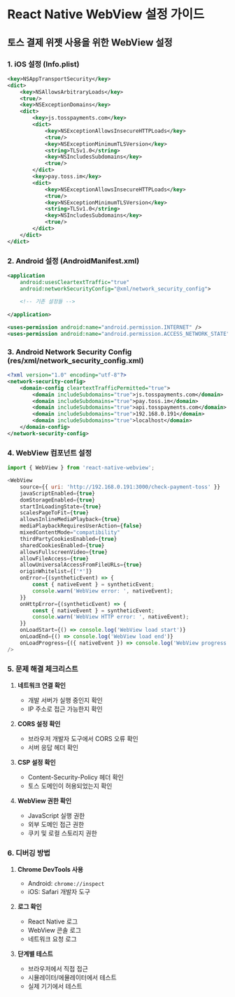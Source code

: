 # React Native WebView 설정 가이드

## 토스 결제 위젯 사용을 위한 WebView 설정

### 1. iOS 설정 (Info.plist)

```xml
<key>NSAppTransportSecurity</key>
<dict>
    <key>NSAllowsArbitraryLoads</key>
    <true/>
    <key>NSExceptionDomains</key>
    <dict>
        <key>js.tosspayments.com</key>
        <dict>
            <key>NSExceptionAllowsInsecureHTTPLoads</key>
            <true/>
            <key>NSExceptionMinimumTLSVersion</key>
            <string>TLSv1.0</string>
            <key>NSIncludesSubdomains</key>
            <true/>
        </dict>
        <key>pay.toss.im</key>
        <dict>
            <key>NSExceptionAllowsInsecureHTTPLoads</key>
            <true/>
            <key>NSExceptionMinimumTLSVersion</key>
            <string>TLSv1.0</string>
            <key>NSIncludesSubdomains</key>
            <true/>
        </dict>
    </dict>
</dict>
```

### 2. Android 설정 (AndroidManifest.xml)

```xml
<application
    android:usesCleartextTraffic="true"
    android:networkSecurityConfig="@xml/network_security_config">
    
    <!-- 기존 설정들 -->
    
</application>

<uses-permission android:name="android.permission.INTERNET" />
<uses-permission android:name="android.permission.ACCESS_NETWORK_STATE" />
```

### 3. Android Network Security Config (res/xml/network_security_config.xml)

```xml
<?xml version="1.0" encoding="utf-8"?>
<network-security-config>
    <domain-config cleartextTrafficPermitted="true">
        <domain includeSubdomains="true">js.tosspayments.com</domain>
        <domain includeSubdomains="true">pay.toss.im</domain>
        <domain includeSubdomains="true">api.tosspayments.com</domain>
        <domain includeSubdomains="true">192.168.0.191</domain>
        <domain includeSubdomains="true">localhost</domain>
    </domain-config>
</network-security-config>
```

### 4. WebView 컴포넌트 설정

```javascript
import { WebView } from 'react-native-webview';

<WebView
    source={{ uri: 'http://192.168.0.191:3000/check-payment-toss' }}
    javaScriptEnabled={true}
    domStorageEnabled={true}
    startInLoadingState={true}
    scalesPageToFit={true}
    allowsInlineMediaPlayback={true}
    mediaPlaybackRequiresUserAction={false}
    mixedContentMode="compatibility"
    thirdPartyCookiesEnabled={true}
    sharedCookiesEnabled={true}
    allowsFullscreenVideo={true}
    allowFileAccess={true}
    allowUniversalAccessFromFileURLs={true}
    originWhitelist={['*']}
    onError={(syntheticEvent) => {
        const { nativeEvent } = syntheticEvent;
        console.warn('WebView error: ', nativeEvent);
    }}
    onHttpError={(syntheticEvent) => {
        const { nativeEvent } = syntheticEvent;
        console.warn('WebView HTTP error: ', nativeEvent);
    }}
    onLoadStart={() => console.log('WebView load start')}
    onLoadEnd={() => console.log('WebView load end')}
    onLoadProgress={({ nativeEvent }) => console.log('WebView progress: ', nativeEvent.progress)}
/>
```

### 5. 문제 해결 체크리스트

1. **네트워크 연결 확인**
   - 개발 서버가 실행 중인지 확인
   - IP 주소로 접근 가능한지 확인

2. **CORS 설정 확인**
   - 브라우저 개발자 도구에서 CORS 오류 확인
   - 서버 응답 헤더 확인

3. **CSP 설정 확인**
   - Content-Security-Policy 헤더 확인
   - 토스 도메인이 허용되었는지 확인

4. **WebView 권한 확인**
   - JavaScript 실행 권한
   - 외부 도메인 접근 권한
   - 쿠키 및 로컬 스토리지 권한

### 6. 디버깅 방법

1. **Chrome DevTools 사용**
   - Android: `chrome://inspect`
   - iOS: Safari 개발자 도구

2. **로그 확인**
   - React Native 로그
   - WebView 콘솔 로그
   - 네트워크 요청 로그

3. **단계별 테스트**
   - 브라우저에서 직접 접근
   - 시뮬레이터/에뮬레이터에서 테스트
   - 실제 기기에서 테스트
